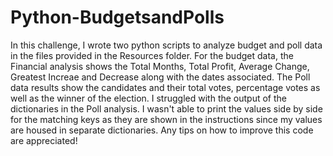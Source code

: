 # Python-BudgetsandPolls
In this challenge, I wrote two python scripts to analyze budget and poll data in the files provided in the Resources folder. For the budget data, the Financial analysis shows the Total Months, Total Profit, Average Change, Greatest Increae and Decrease along with the dates associated. The Poll data results show the candidates and their total votes, percentage votes as well as the winner of the election. I struggled with the output of the dictionaries in the Poll analysis. I wasn't able to print the values side by side for the matching keys as they are shown in the instructions since my values are housed in separate dictionaries. Any tips on how to improve this code are appreciated! 

